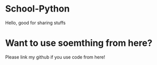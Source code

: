 # School-Python
Hello, good for sharing stuffs

# Want to use soemthing from here?
Please link my github if you use code from here!
